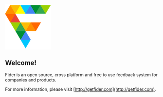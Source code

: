 ![](/static/images/logo-small.png)

## Welcome! 

Fider is an open source, cross platform and free to use feedback system for companies and products.

For more information, please visit [http://getfider.com](http://getfider.com).
